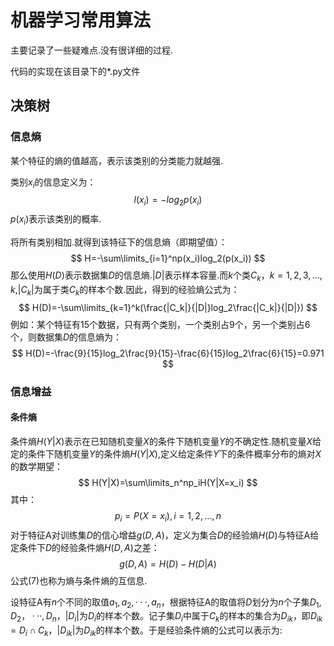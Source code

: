 # 机器学习常用算法

主要记录了一些疑难点.没有很详细的过程.<br>

代码的实现在该目录下的\*.py文件

## 决策树

### 信息熵

某个特征的熵的值越高，表示该类别的分类能力就越强.<br>

类别$x_i$的信息定义为：
$$
l(x_i)=-log_2p(x_i)
$$
$p(x_i)$表示该类别的概率.<br>

将所有类别相加.就得到该特征下的信息熵（即期望值）：
$$
H=-\sum\limits_{i=1}^np(x_i)log_2(p(x_i))
$$
那么使用$H(D)$表示数据集$D$的信息熵.$|D|$表示样本容量.而$k$个类$C_k$，$k=1,2,3,...,k$,$|C_k|$为属于类$C_k​$的样本个数.因此，得到的经验熵公式为：
$$
H(D)=-\sum\limits_{k=1}^k(\frac{|C_k|}{|D|}log_2\frac{|C_k|}{|D|})
$$
例如：某个特征有$15$个数据，只有两个类别，一个类别占$9$个，另一个类别占$6$个，则数据集$D$的信息熵为：
$$
H(D)=-\frac{9}{15}log_2\frac{9}{15}-\frac{6}{15}log_2\frac{6}{15}=0.971
$$



### 信息增益

#### 条件熵

条件熵$H(Y|X)$表示在已知随机变量$X$的条件下随机变量$Y$的不确定性.随机变量$X$给定的条件下随机变量$Y$的条件熵$H(Y|X)$,定义给定条件$Y$下的条件概率分布的熵对$X$的数学期望：
$$
H(Y|X)=\sum\limits_n^np_iH(Y|X=x_i)
$$
其中：
$$
p_i=P(X=x_i),i=1,2,...,n
$$
对于特征A对训练集$D$的信心增益$g(D,A)$，定义为集合$D$的经验熵$H(D)$与特征A给定条件下$D$的经验条件熵$H(D,A)$之差：
$$
g(D,A)=H(D)-H(D|A)
$$
公式$(7)$也称为熵与条件熵的互信息.

设特征A有$n$个不同的取值${a_1,a_2,···,a_n}$，根据特征A的取值将$D$划分为$n$个子集$D_1,D_2，···,D_n$，$|D_i|$为$D_i$的样本个数。记子集$D_i$中属于$C_k$的样本的集合为$D_{ik}$，即$D_{ik} = {D_i } \cap{C_k}$，$|D_{ik}|$为$D_{ik}$的样本个数。于是经验条件熵的公式可以表示为:


























